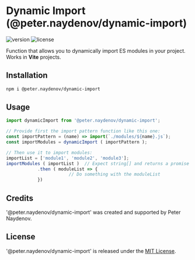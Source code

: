 # Dynamic Import (@peter.naydenov/dynamic-import)

![version](https://img.shields.io/github/package-json/v/peterNaydenov/dynamic-import)
![license](https://img.shields.io/github/license/peterNaydenov/dynamic-import)


Function that allows you to dynamically import ES modules in your project. Works in **Vite** projects.



## Installation

```bash
npm i @peter.naydenov/dynamic-import
```



## Usage

```js
import dynamicImport from '@peter.naydenov/dynamic-import';

// Provide first the import pattern function like this one:
const importPattern = (name) => import(`./modules/${name}.js`);
const importModules = dynamicImport ( importPattern );

// Then use it to import modules:
importList = ['module1', 'module2', 'module3'];
importModules ( importList )  // Expect string[] and returns a promise
            .then ( moduleList => {
                        // Do something with the moduleList
            })
```



## Credits
'@peter.naydenov/dynamic-import' was created and supported by Peter Naydenov.



## License
'@peter.naydenov/dynamic-import' is released under the [MIT License](http://opensource.org/licenses/MIT).
